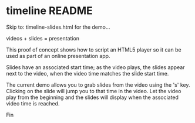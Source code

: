 timeline README
===============

Skip to: timeline-slides.html for the demo...

videos + slides = presentation

This proof of concept shows how to script an HTML5 player so it can be used as
part of an online presentation app.

Slides have an associated start time; as the video plays, the slides appear next
to the video, when the video time matches the slide start time.

The current demo allows you to grab slides from the video using the 's' key.
Clicking on the slide will jump you to that time in the video. 
Let the video play from the beginning and the slides will display when the 
associated video time is reached.

Fin
